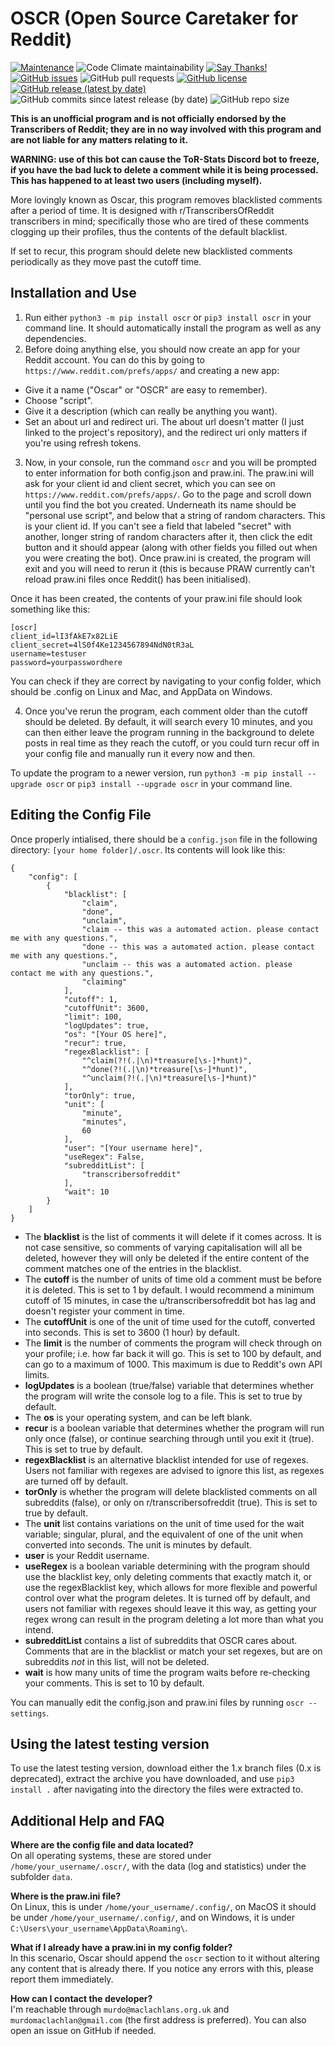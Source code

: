 # OSCR (Open Source Caretaker for Reddit)

[![Maintenance](https://img.shields.io/badge/Maintained%3F-yes-green.svg)](https://GitHub.com/MurdoMaclachlan/oscr/graphs/commit-activity)
![Code Climate maintainability](https://img.shields.io/codeclimate/maintainability-percentage/MurdoMaclachlan/oscr)
[![Say Thanks!](https://img.shields.io/badge/Say%20Thanks-!-1EAEDB.svg)](https://saythanks.io/to/murdo@maclachlans.org.uk)  
[![GitHub issues](https://img.shields.io/github/issues/MurdoMaclachlan/oscr)](https://github.com/MurdoMaclachlan/oscr/issues)
![GitHub pull requests](https://img.shields.io/github/issues-pr/MurdoMaclachlan/oscr)
[![GitHub license](https://img.shields.io/github/license/MurdoMaclachlan/oscr)](https://github.com/MurdoMaclachlan/oscr/blob/master/LICENSE)
[![GitHub release (latest by date)](https://img.shields.io/github/v/release/MurdoMaclachlan/oscr)](https://github.com/MurdoMaclachlan/oscr/releases/latest)
![GitHub commits since latest release (by date)](https://img.shields.io/github/commits-since/MurdoMaclachlan/oscr/latest)
![GitHub repo size](https://img.shields.io/github/repo-size/MurdoMaclachlan/oscr)

**This is an unofficial program and is not officially endorsed by the Transcribers of Reddit; they are in no way involved with this program and are not liable for any matters relating to it.**

**WARNING: use of this bot can cause the ToR-Stats Discord bot to freeze, if you have the bad luck to delete a comment while it is being processed. This has happened to at least two users (including myself).**

More lovingly known as Oscar, this program removes blacklisted comments after a period of time. It is designed with r/TranscribersOfReddit transcribers in mind; specifically those who are tired of these comments clogging up their profiles, thus the contents of the default blacklist.

If set to recur, this program should delete new blacklisted comments periodically as they move past the cutoff time.

## Installation and Use

1. Run either `python3 -m pip install oscr` or `pip3 install oscr` in your command line. It should automatically install the program as well as any dependencies.
2. Before doing anything else, you should now create an app for your Reddit account. You can do this by going to `https://www.reddit.com/prefs/apps/` and creating a new app:
- Give it a name ("Oscar" or "OSCR" are easy to remember).
- Choose "script". 
- Give it a description (which can really be anything you want).
- Set an about url and redirect uri. The about url doesn't matter (I just linked to the project's repository), and the redirect uri only matters if you're using refresh tokens.
3. Now, in your console, run the command `oscr` and you will be prompted to enter information for both config.json and praw.ini. The praw.ini will ask for your client id and client secret, which you can see on `https://www.reddit.com/prefs/apps/`. Go to the page and scroll down until you find the bot you created. Underneath its name should be "personal use script", and below that a string of random characters. This is your client id. If you can't see a field that labeled "secret" with another, longer string of random characters after it, then click the edit button and it should appear (along with other fields you filled out when you were creating the bot). Once praw.ini is created, the program will exit and you will need to rerun it (this is because PRAW currently can't reload praw.ini files once Reddit() has been initialised).

Once it has been created, the contents of your praw.ini file should look something like this:
```
[oscr]
client_id=lI3fAkE7x82LiE
client_secret=4lS0f4Ke1234567894NdN0tR3aL
username=testuser
password=yourpasswordhere
```
You can check if they are correct by navigating to your config folder, which should be .config on Linux and Mac, and AppData on Windows.

4. Once you've rerun the program, each comment older than the cutoff should be deleted. By default, it will search every 10 minutes, and you can then either leave the program running in the background to delete posts in real time as they reach the cutoff, or you could turn recur off in your config file and manually run it every now and then.

To update the program to a newer version, run `python3 -m pip install --upgrade oscr` or `pip3 install --upgrade oscr` in your command line.

## Editing the Config File

Once properly intialised, there should be a `config.json` file in the following directory: `[your home folder]/.oscr`. Its contents will look like this:
```
{
    "config": [
        {
            "blacklist": [
                "claim",
                "done",
                "unclaim",
                "claim -- this was a automated action. please contact me with any questions.",
                "done -- this was a automated action. please contact me with any questions.",
                "unclaim -- this was a automated action. please contact me with any questions.",
                "claiming"
            ],
            "cutoff": 1,
            "cutoffUnit": 3600,
            "limit": 100,
            "logUpdates": true,
            "os": "[Your OS here]",
            "recur": true,
            "regexBlacklist": [
                "^claim(?!(.|\n)*treasure[\s-]*hunt)",
                "^done(?!(.|\n)*treasure[\s-]*hunt)",
                "^unclaim(?!(.|\n)*treasure[\s-]*hunt)"
            ],
            "torOnly": true,
            "unit": [
                "minute",
                "minutes",
                60
            ],
            "user": "[Your username here]",
            "useRegex": False,
            "subredditList": [
                "transcribersofreddit"
            ],
            "wait": 10
        }
    ]
}
```
- The **blacklist** is the list of comments it will delete if it comes across. It is not case sensitive, so comments of varying capitalisation will all be deleted, however they will only be deleted if the entire content of the comment matches one of the entries in the blacklist.
- The **cutoff** is the number of units of time old a comment must be before it is deleted. This is set to 1 by default. I would recommend a minimum cutoff of 15 minutes, in case the u/transcribersofreddit bot has lag and doesn't register your comment in time.
- The **cutoffUnit** is one of the unit of time used for the cutoff, converted into seconds. This is set to 3600 (1 hour) by default.
- The **limit** is the number of comments the program will check through on your profile; i.e. how far back it will go. This is set to 100 by default, and can go to a maximum of 1000. This maximum is due to Reddit's own API limits.
- **logUpdates** is a boolean (true/false) variable that determines whether the program will write the console log to a file. This is set to true by default.
- The **os** is your operating system, and can be left blank.
- **recur** is a boolean variable that determines whether the program will run only once (false), or continue searching through until you exit it (true). This is set to true by default.
- **regexBlacklist** is an alternative blacklist intended for use of regexes. Users not familiar with regexes are advised to ignore this list, as regexes are turned off by default.
- **torOnly** is whether the program will delete blacklisted comments on all subreddits (false), or only on r/transcribersofreddit (true). This is set to true by default.
- The **unit** list contains variations on the unit of time used for the wait variable; singular, plural, and the equivalent of one of the unit when converted into seconds. The unit is minutes by default.
- **user** is your Reddit username.
- **useRegex** is a boolean variable determining with the program should use the blacklist key, only deleting comments that exactly match it, or use the regexBlacklist key, which allows for more flexible and powerful control over what the program deletes. It is turned off by default, and users not familiar with regexes should leave it this way, as getting your regex wrong can result in the program deleting a lot more than what you intend.
- **subredditList** contains a list of subreddits that OSCR cares about. Comments that are in the blacklist or match your set regexes, but are on subreddits *not* in this list, will not be deleted.
- **wait** is how many units of time the program waits before re-checking your comments. This is set to 10 by default.

You can manually edit the config.json and praw.ini files by running `oscr --settings`.

## Using the latest testing version

To use the latest testing version, download either the 1.x branch files (0.x is deprecated), extract the archive you have downloaded, and use `pip3 install .` after navigating into the directory the files were extracted to.

## Additional Help and FAQ

**Where are the config file and data located?**\
On all operating systems, these are stored under `/home/your_username/.oscr/`, with the data (log and statistics) under the subfolder `data`.

**Where is the praw.ini file?**\
On Linux, this is under `/home/your_username/.config/`,
on MacOS it should be under `/home/your_username/.config/`,
and on Windows, it is under `C:\Users\your_username\AppData\Roaming\`.

**What if I already have a praw.ini in my config folder?**\
In this scenario, Oscar should append the `oscr` section to it without altering any content that is already there. If you notice any errors with this, please report them immediately.

**How can I contact the developer?**\
I'm reachable through `murdo@maclachlans.org.uk` and `murdomaclachlan@gmail.com` (the first address is preferred). You can also open an issue on GitHub if needed.
